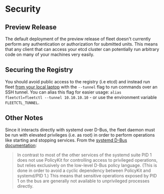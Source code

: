 # Security

## Preview Release

The default deployment of the preview release of fleet doesn't currently perform any authentication or authorization for submitted units. This means that any client that can access your etcd cluster can potentially run arbitrary code on many of your machines very easily.

## Securing the Registry

You should avoid public access to the registry (i.e etcd) and instead run fleet [from your local laptop](using-the-client.md#get-up-and-running) with the `--tunnel` flag to run commands over an SSH tunnel. You can alias this flag for easier usage: `alias fleetctl=fleetctl --tunnel 10.10.10.10` - or use the environment variable `FLEETCTL_TUNNEL`.


## Other Notes

Since it interacts directly with systemd over D-Bus, the fleet daemon must be run with elevated privileges (i.e. as root) in order to perform operations like starting and stopping services. From the [systemd D-Bus documentation](http://www.freedesktop.org/wiki/Software/systemd/dbus/):

> In contrast to most of the other services of the systemd suite PID 1 does not use PolicyKit for controlling access to privileged operations, but relies exclusively on the low-level D-Bus policy language. (This is done in order to avoid a cyclic dependency between PolicyKit and systemd/PID 1.) This means that sensitive operations exposed by PID 1 on the bus are generally not available to unprivileged processes directly.
